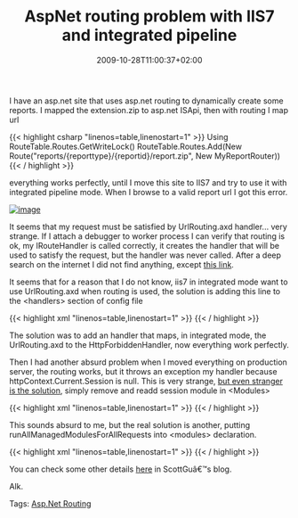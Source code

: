 ﻿---
title: "AspNet routing problem with IIS7 and integrated pipeline"
description: ""
date: 2009-10-28T11:00:37+02:00
draft: false
tags: [ASPNET]
categories: [ASPNET]
---
I have an asp.net site that uses asp.net routing to dynamically create some reports. I mapped the extension.zip to asp.net ISApi, then with routing I map url

{{< highlight csharp "linenos=table,linenostart=1" >}}
 Using RouteTable.Routes.GetWriteLock()
            RouteTable.Routes.Add(New Route("reports/{reporttype}/{reportid}/report.zip", New MyReportRouter)){{< / highlight >}}

<!-- Code inserted with Steve Dunn's Windows Live Writer Code Formatter Plugin.  http://dunnhq.com -->

everything works perfectly, until I move this site to IIS7 and try to use it with integrated pipeline mode. When I browse to a valid report url I got this error.

[![image](http://www.codewrecks.com/blog/wp-content/uploads/2009/10/image-thumb30.png "image")](http://www.codewrecks.com/blog/wp-content/uploads/2009/10/image30.png)

It seems that my request must be satisfied by UrlRouting.axd handler... very strange. If I attach a debugger to worker process I can verify that routing is ok, my IRouteHandler is called correctly, it creates the handler that will be used to satisfy the request, but the handler was never called. After a deep search on the internet I did not find anything, except [this link](http://stackoverflow.com/questions/643477/asp-mvc-routing-problem-with-iis7).

It seems that for a reason that I do not know, iis7 in integrated mode want to use UrlRouting.axd when routing is used, the solution is adding this line to the &lt;handlers&gt; section of config file

{{< highlight xml "linenos=table,linenostart=1" >}}
<add 
    name="UrlRoutingHandler" 
    preCondition="integratedMode" 
    verb="*" 
    path="UrlRouting.axd" 
    type="System.Web.HttpForbiddenHandler, System.Web, Version=2.0.0.0, Culture=neutral, PublicKeyToken=b03f5f7f11d50a3a" />
{{< / highlight >}}

<!-- Code inserted with Steve Dunn's Windows Live Writer Code Formatter Plugin.  http://dunnhq.com -->

The solution was to add an handler that maps, in integrated mode, the UrlRouting.axd to the HttpForbiddenHandler, now everything work perfectly.

Then I had another absurd problem when I moved everything on production server, the routing works, but it throws an exception my handler because httpContext.Current.Session is null. This is very strange, [but even stranger is the solution](http://stackoverflow.com/questions/218057/httpcontext-current-session-is-null-when-routing-requests), simply remove and readd session module in &lt;Modules&gt;

{{< highlight xml "linenos=table,linenostart=1" >}}
<modules>
    <remove name="Session" />
    <add name="Session" type="System.Web.SessionState.SessionStateModule"/>{{< / highlight >}}

<!-- Code inserted with Steve Dunn's Windows Live Writer Code Formatter Plugin.  http://dunnhq.com -->

This sounds absurd to me, but the real solution is another, putting  runAllManagedModulesForAllRequests into &lt;modules&gt; declaration.

{{< highlight xml "linenos=table,linenostart=1" >}}
<modules runAllManagedModulesForAllRequests="true">
{{< / highlight >}}

<!-- Code inserted with Steve Dunn's Windows Live Writer Code Formatter Plugin.  http://dunnhq.com -->

You can check some other details [here](http://weblogs.asp.net/scottgu/archive/2007/02/26/tip-trick-url-rewriting-with-asp-net.aspx) in ScottGuâ€™s blog.

Alk.

Tags: [Asp.Net Routing](http://technorati.com/tag/Asp.Net%20Routing)

